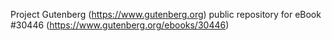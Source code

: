 Project Gutenberg (https://www.gutenberg.org) public repository for eBook #30446 (https://www.gutenberg.org/ebooks/30446)
